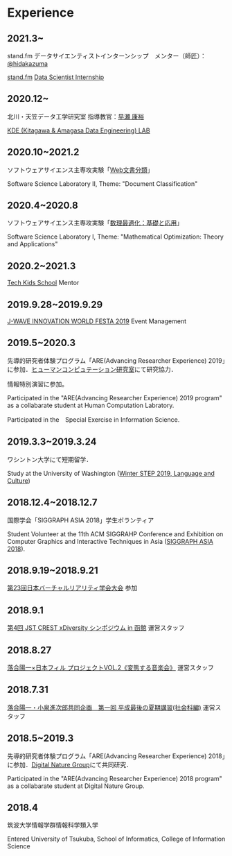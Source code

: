 # Experience

## 2021.3~
stand.fm データサイエンティストインターンシップ　メンター（師匠）：[@hidakazuma](https://twitter.com/hidakazuma)

[stand.fm](https://corp.stand.fm) [Data Scientist Internship](https://herp.careers/v1/standfm/BraKuoBEMzlw)

## 2020.12~
北川・天笠データ工学研究室 指導教官：[早瀬 康裕](http://www.kde.cs.tsukuba.ac.jp/~hayase/index.html)

[KDE (Kitagawa & Amagasa Data Engineering) LAB](http://kde.cs.tsukuba.ac.jp/index.html)

## 2020.10~2021.2
ソフトウェアサイエンス主専攻実験「[Web文書分類](http://www.mibel.cs.tsukuba.ac.jp/~inui/kougi/jikken/index.html)」

Software Science Laboratory II, Theme: "Document Classification"

## 2020.4~2020.8
ソフトウェアサイエンス主専攻実験「[数理最適化：基礎と応用](http://www.u.tsukuba.ac.jp/~sano.yoshio.fn/lecture/iml/index.html)」

Software Science Laboratory I, Theme: "Mathematical Optimization: Theory and Applications"

## 2020.2~2021.3
[Tech Kids School](https://techkidsschool.jp/) Mentor


## 2019.9.28~2019.9.29
[J-WAVE INNOVATION WORLD FESTA 2019](https://www.j-wave.co.jp/iwf2019/?fbclid=IwAR1apCbJjiKNCRm5xPmuc-zPZZLYPZ9It9Y0YA7I_pH4CegLQHbI59xlEXc) Event Management

## 2019.5~2020.3
先導的研究者体験プログラム「ARE(Advancing Researcher Experience) 2019」に参加．[ヒューマンコンピュテーション研究室](http://hcomp.cs.tsukuba.ac.jp)にて研究協力．

情報特別演習に参加。

Participated in the "ARE(Advancing Researcher Experience) 2019 program" as a collabarate student at Human Computation Labratory.

Participated in the　Special Exercise in Information Science.

## 2019.3.3~2019.3.24
ワシントン大学にて短期留学．

Study at the University of Washington ([Winter STEP 2019, Language and Culture](https://www.ielp.uw.edu/programs/short-programs/language-culture-step/overview/))

## 2018.12.4~2018.12.7
国際学会「SIGGRAPH ASIA 2018」学生ボランティア

Student Volunteer at the 11th ACM SIGGRAHP Conference and Exhibition on Computer Graphics and Interactive Techniques in Asia ([SIGGRAPH ASIA 2018](https://sa2018.siggraph.org/jp/)).

## 2018.9.19~2018.9.21
[第23回日本バーチャルリアリティ学会大会](http://conference.vrsj.org/ac2018/) 参加

## 2018.9.1
[第4回 JST CREST xDiversity シンポジウム in 函館](https://xdiversity-symposium4.peatix.com/?fbclid=IwAR1RgL2xI9q4pDnB9mcXaqZihUBmBfo5JmntMLzaYifSzgg2NNu2Gtg5cAY) 運営スタッフ

## 2018.8.27
[落合陽一×日本フィル プロジェクトVOL.2《変態する音楽会》](https://www.japanphil.or.jp/concert/23302) 運営スタッフ

## 2018.7.31
[落合陽一・小泉進次郎共同企画　第一回 平成最後の夏期講習(社会科編)](https://www.youtube.com/watch?v=fV37SGxMqZs&feature=youtu.be&fbclid=IwAR0O6CPjGnk0t5fFZ--iPoqPXFRrGn7oVd_1H9BuNzGlrwVim2mFxzl6LZQ) 運営スタッフ

## 2018.5~2019.3
先導的研究者体験プログラム「ARE(Advancing Researcher Experience) 2018」に参加．[Digital Nature Group](https://digitalnature.slis.tsukuba.ac.jp)にて共同研究．

Participated in the "ARE(Advancing Researcher Experience) 2018 program" as a collabarate student at Digital Nature Group.

## 2018.4 
筑波大学情報学群情報科学類入学

Entered University of Tsukuba, School of Informatics, College of Information Science
